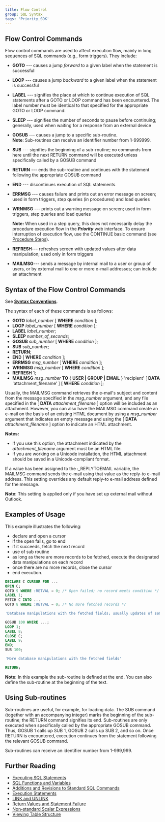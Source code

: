 ```yaml
---
title: Flow Control
group: SQL Syntax
tags: 'Priority_SDK'
---
```


## Flow Control Commands 

Flow control commands are used to affect
execution flow, mainly in long sequences of SQL commands
(e.g., form triggers). They include:

-   **GOTO** --- causes a jump *forward* to a given label when the
    statement is successful
-   **LOOP** --- causes a jump *backward* to a given label when the
    statement is successful
-   **LABEL** --- signifies the place at which to continue execution of
    SQL statements after a GOTO or LOOP command has been encountered.
    The label number must be identical to that specified for the
    appropriate GOTO or LOOP command.
-   **SLEEP** --- signifies the number of seconds to pause before
    continuing; generally, used when waiting for a response from an
    external device
-   **GOSUB** --- causes a jump to a specific sub-routine.\
    **Note**: Sub-routines can receive an identifier number from 1-999999.
-   **SUB** --- signifies the beginning of a sub-routine; no commands
    from here until the next RETURN command will be executed unless
    specifically called by a GOSUB command
-   **RETURN** --- ends the sub-routine and continues with the statement
    following the appropriate GOSUB command
-   **END** --- discontinues execution of SQL statements
-   **ERRMSG** --- causes failure and prints out an error message on
    screen; used in form triggers, step queries (in procedures) and load
    queries
-   **WRNMSG** --- prints out a warning message on screen; used in form
    triggers, step queries and load queries


    **Note:** When used in a step query, this does not necessarily delay the
    procedure execution flow in the ***Priority*** web interface. To ensure
    interruption of execution flow, use the CONTINUE basic command (see
    [Procedure Steps](Procedure-Steps )).

-   **REFRESH**--- refreshes screen with updated values after data
    manipulation; used only in form triggers
-   **MAILMSG**--- sends a message by internal mail to a user or group
    of users, or by external mail to one or more e-mail addresses; can
    include an attachment

## Syntax of the Flow Control Commands 

See [**Syntax Conventions**](SQL-Syntax#Syntax-Conventions).

The syntax of each of these commands is as follows:

-   **GOTO** *label_number* \[ **WHERE** *condition* \];
-   **LOOP** *label_number* \[ **WHERE** *condition* \];
-   **LABEL** *label_number*;
-   **SLEEP** *number_of_seconds*;
-   **GOSUB** *sub_number* \[ **WHERE** *condition* \];
-   **SUB** *sub_number*;
-   **RETURN**;
-   **END** \[ **WHERE** *condition* \];
-   **ERRMSG** *msg_number* \[ **WHERE** *condition* \];
-   **WRNMSG** *msg_number* \[ **WHERE** *condition* \];
-   **REFRESH** 1;
-   **MAILMSG** *msg_number* **TO** { **USER \| GROUP \| EMAIL** }
    'recipient' [ **DATA** 'attachment_filename' ]
    [ **WHERE** *condition* ];

Usually, the MAILMSG command retrieves the e-mail\'s subject and content
from the message specified in the *msg_number* argument, and any file
specified in the [ **DATA** *attachment_filename* ] option will be
included as an attachment. However, you can also have the MAILMSG
command create an e-mail on the basis of an existing HTML document by
using a *msg_number* argument that indicates an empty message and using
the [ **DATA** *attachment_filename* ] option to indicate an HTML
attachment.


**Notes:**

-   If you use this option, the attachment indicated by the
    *attachment_filename* argument must be an HTML file.
-   If you are working on a Unicode installation, the HTML attachment
    should be saved in a Unicode-compliant format.


If a value has been assigned to the :_REPLYTOEMAIL variable, the
MAILMSG command sends the e-mail using that value as the reply-to e-mail
address. This setting overrides any default reply-to e-mail address
defined for the message.

**Note:** This setting is applied only if you have set up external mail
without Outlook.


## Examples of Usage 

This example illustrates the following:

-   declare and open a cursor
-   if the open fails, go to end
-   if it succeeds, fetch the next record
-   use of sub routine
-   as long as there are more records to be fetched, execute the
    designated data manipulations on each record
-   once there are no more records, close the cursor
-   end execution.

```sql
DECLARE C CURSOR FOR ...
OPEN C;
GOTO 9 WHERE :RETVAL = 0; /* Open failed; no record meets condition */
LABEL 1; 
FETCH C INTO ...
GOTO 8 WHERE :RETVAL = 0; /* No more fetched records */

'Database manipulations with the fetched fields; usually updates of some sort'

GOSUB 100 WHERE ...;
LOOP 1;
LABEL 8;
CLOSE C;
LABEL 9;
END;
SUB 100;

'More database manipulations with the fetched fields'

RETURN;
```

**Note:** In this example the sub-routine is defined at the end. You can
also define the sub-routine at the beginning of the text.


## Using Sub-routines 

Sub-routines are useful, for example, for loading data. The SUB command
(together with an accompanying integer) marks the beginning of the
sub-routine; the RETURN command signifies its end. Sub-routines are only
executed when specifically called by the appropriate GOSUB command.
Thus, GOSUB 1 calls up SUB 1, GOSUB 2 calls up SUB 2, and so on. Once
RETURN is encountered, execution continues from the statement following
the relevant GOSUB command.

Sub-routines can receive an identifier number from 1-999,999.

## Further Reading 

-   [Executing SQL Statements](Executing-SQL-Statements )
-   [SQL Functions and
    Variables](SQL-Functions-Variables )
-   [Additions and Revisions to Standard SQL
    Commands](Additions-to-SQL-Commands )
-   [Execution Statements](Execution-Statements )
-   [LINK and UNLINK](Link-Unlink )
-   [Return Values and Statement
    Failure](RETVAL-Values )
-   [Non-standard Scalar
    Expressions](Scalar-Expressions )
-   [Viewing Table Structure](TableStructure )
